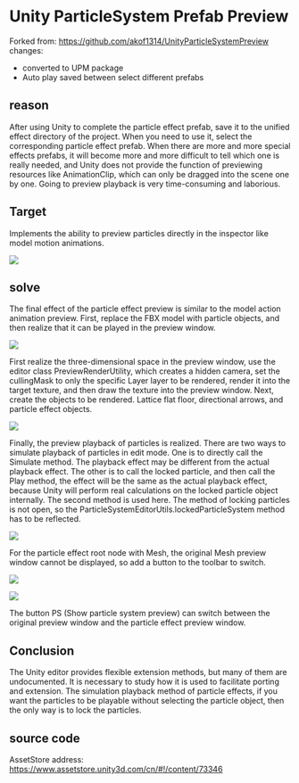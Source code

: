 # Unity ParticleSystem Prefab Preview
Forked from: https://github.com/akof1314/UnityParticleSystemPreview
changes:
- converted to UPM package
- Auto play saved between select different prefabs 
## reason
After using Unity to complete the particle effect prefab, save it to the unified effect directory of the project. When you need to use it, select the corresponding particle effect prefab. When there are more and more special effects prefabs, it will become more and more difficult to tell which one is really needed, and Unity does not provide the function of previewing resources like AnimationClip, which can only be dragged into the scene one by one. Going to preview playback is very time-consuming and laborious.

## Target
Implements the ability to preview particles directly in the inspector like model motion animations.

![](http://img.blog.csdn.net/20161031204154560)

## solve
The final effect of the particle effect preview is similar to the model action animation preview. First, replace the FBX model with particle objects, and then realize that it can be played in the preview window.

![](http://img.blog.csdn.net/20161031204228633)

First realize the three-dimensional space in the preview window, use the editor class PreviewRenderUtility, which creates a hidden camera, set the cullingMask to only the specific Layer layer to be rendered, render it into the target texture, and then draw the texture into the preview window. Next, create the objects to be rendered. Lattice flat floor, directional arrows, and particle effect objects.

![](http://img.blog.csdn.net/20161031204254884)

Finally, the preview playback of particles is realized. There are two ways to simulate playback of particles in edit mode. One is to directly call the Simulate method. The playback effect may be different from the actual playback effect. The other is to call the locked particle, and then call the Play method, the effect will be the same as the actual playback effect, because Unity will perform real calculations on the locked particle object internally. The second method is used here. The method of locking particles is not open, so the ParticleSystemEditorUtils.lockedParticleSystem method has to be reflected.

![](http://img.blog.csdn.net/20161031204322640)

For the particle effect root node with Mesh, the original Mesh preview window cannot be displayed, so add a button to the toolbar to switch.

![](http://img.blog.csdn.net/20161031204347181)

![](http://img.blog.csdn.net/20161031204357266)

The button PS (Show particle system preview) can switch between the original preview window and the particle effect preview window.

## Conclusion
The Unity editor provides flexible extension methods, but many of them are undocumented. It is necessary to study how it is used to facilitate porting and extension. The simulation playback method of particle effects, if you want the particles to be playable without selecting the particle object, then the only way is to lock the particles.

## source code
AssetStore address: https://www.assetstore.unity3d.com/cn/#!/content/73346
